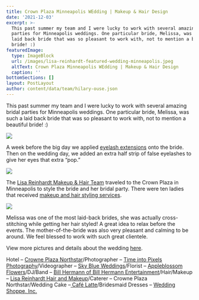 ```yaml
---
title: Crown Plaza Minneapolis WEdding | Makeup & Hair Design
date: '2021-12-03'
excerpt: >-
  This past summer my team and I were lucky to work with several amazing bridal
  parties for Minneapolis weddings. One particular bride, Melissa, was such a
  laid back bride that was so pleasant to work with, not to mention a beautiful
  bride! :) 
featuredImage:
  type: ImageBlock
  url: /images/lisa-reinhardt-featured-wedding-minneapolis.jpeg
  altText: Crown Plaza Minneapolis WEdding | Makeup & Hair Design
  caption: ''
bottomSections: []
layout: PostLayout
author: content/data/team/hilary-ouse.json
---
```

This past summer my team and I were lucky to work with several amazing bridal parties for Minneapolis weddings. One particular bride, Melissa, was such a laid back bride that was so pleasant to work with, not to mention a beautiful bride! :)

![](/images/minnesota-wedding-stylits-lisa-reinhardt.jpeg)

A week before the big day we applied [eyelash extensions](https://www.twincitiesmakeup.com/eyelash-extensions/) onto the bride. Then on the wedding day, we added an extra half strip of false eyelashes to give her eyes that extra “pop.”

![](/images/minneapolis-wedding-lisa-reinahrdt.jpeg)

The [Lisa Reinhardt Makeup & Hair Team](https://www.twincitiesmakeup.com/photos/on-location-team-photos/) traveled to the Crown Plaza in Minneapolis to style the bride and her bridal party. There were ten ladies that received [makeup and hair styling services](https://www.twincitiesmakeup.com/bridal-makeup-and-hair-styling/).

![](/images/minneapolis-wedding-makeup-artist.jpeg)

Melissa was one of the most laid-back brides, she was actually cross-stitching while getting her hair styled! A great idea to relax before the events. The mother-of-the-bride was also very pleasant and calming to be around. We feel blessed to work with such great clientele.

View more pictures and details about the wedding [here](http://www.myhotelwedding.com/blog/2015/11/24/romantic-wedding-at-crowne-plaza-northstar/).

Hotel – [Crowne Plaza Northstar](http://www.ihg.com/crowneplaza/hotels/us/en/minneapolis/mspcp/hoteldetail)/Photographer – [Time into Pixels Photography](http://timeintopixels.com/)/Videographer – [Sky Blue Weddings](http://www.skyblueweddings.com/)/Florist – [Appleblossom Flowers](http://www.appleblossom-flowers.com/)/DJ/Band – [Bill Hermann of Bill Hermann Entertainment](http://www.billhermann.com/)/Hair/Makeup – [Lisa Reinhardt Hair and Makeup](http://www.twincitiesmakeup.com/)/Caterer – Crowne Plaza Northstar/Wedding Cake –[ Café Latte](http://www.cafelatte.com/)/Bridesmaid Dresses – [Wedding Shoppe, Inc.](http://weddingshoppeinc.com/)
